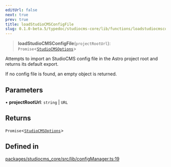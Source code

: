```yaml
---
editUrl: false
next: true
prev: true
title: loadStudioCMSConfigFile
slug: 0.1.0-beta.5/typedoc/studiocms-core/lib/functions/loadstudiocmsconfigfile
---
```


> **loadStudioCMSConfigFile**(`projectRootUrl`): `Promise`\<[`StudioCMSOptions`](/0.1.0-beta.5/typedoc/studiocms-core/schemas/type-aliases/studiocmsoptions/)>

Attempts to import an StudioCMS  config file in the Astro project root and returns its default export.

If no config file is found, an empty object is returned.

## Parameters

• **projectRootUrl**: `string` | `URL`

## Returns

`Promise`\<[`StudioCMSOptions`](/0.1.0-beta.5/typedoc/studiocms-core/schemas/type-aliases/studiocmsoptions/)>

## Defined in

[packages/studiocms\_core/src/lib/configManager.ts:19](https://github.com/astrolicious/studiocms/tree/main/packages/studiocms_core/src/lib/configManager.ts#L19)

